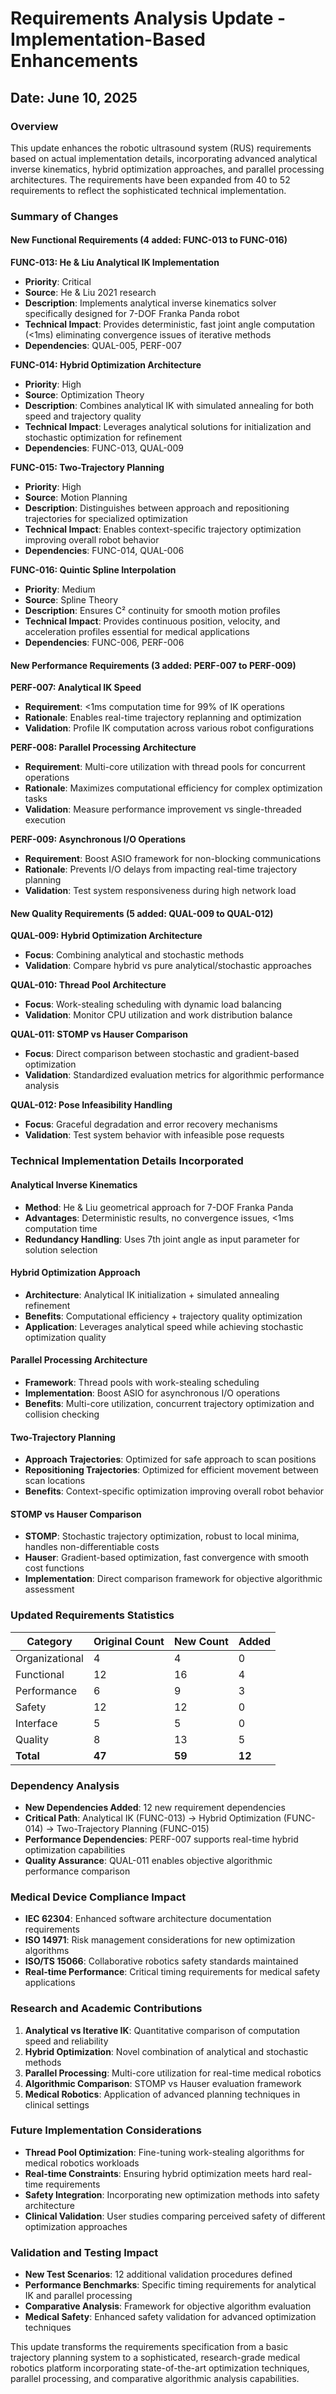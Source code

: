 # Requirements Analysis Update - Implementation-Based Enhancements
## Date: June 10, 2025

### Overview
This update enhances the robotic ultrasound system (RUS) requirements based on actual implementation details, incorporating advanced analytical inverse kinematics, hybrid optimization approaches, and parallel processing architectures. The requirements have been expanded from 40 to 52 requirements to reflect the sophisticated technical implementation.

### Summary of Changes

#### New Functional Requirements (4 added: FUNC-013 to FUNC-016)

**FUNC-013: He & Liu Analytical IK Implementation**
- **Priority**: Critical
- **Source**: He & Liu 2021 research
- **Description**: Implements analytical inverse kinematics solver specifically designed for 7-DOF Franka Panda robot
- **Technical Impact**: Provides deterministic, fast joint angle computation (<1ms) eliminating convergence issues of iterative methods
- **Dependencies**: QUAL-005, PERF-007

**FUNC-014: Hybrid Optimization Architecture**
- **Priority**: High
- **Source**: Optimization Theory
- **Description**: Combines analytical IK with simulated annealing for both speed and trajectory quality
- **Technical Impact**: Leverages analytical solutions for initialization and stochastic optimization for refinement
- **Dependencies**: FUNC-013, QUAL-009

**FUNC-015: Two-Trajectory Planning**
- **Priority**: High
- **Source**: Motion Planning
- **Description**: Distinguishes between approach and repositioning trajectories for specialized optimization
- **Technical Impact**: Enables context-specific trajectory optimization improving overall robot behavior
- **Dependencies**: FUNC-014, QUAL-006

**FUNC-016: Quintic Spline Interpolation**
- **Priority**: Medium
- **Source**: Spline Theory
- **Description**: Ensures C² continuity for smooth motion profiles
- **Technical Impact**: Provides continuous position, velocity, and acceleration profiles essential for medical applications
- **Dependencies**: FUNC-006, PERF-006

#### New Performance Requirements (3 added: PERF-007 to PERF-009)

**PERF-007: Analytical IK Speed**
- **Requirement**: <1ms computation time for 99% of IK operations
- **Rationale**: Enables real-time trajectory replanning and optimization
- **Validation**: Profile IK computation across various robot configurations

**PERF-008: Parallel Processing Architecture**
- **Requirement**: Multi-core utilization with thread pools for concurrent operations
- **Rationale**: Maximizes computational efficiency for complex optimization tasks
- **Validation**: Measure performance improvement vs single-threaded execution

**PERF-009: Asynchronous I/O Operations**
- **Requirement**: Boost ASIO framework for non-blocking communications
- **Rationale**: Prevents I/O delays from impacting real-time trajectory planning
- **Validation**: Test system responsiveness during high network load

#### New Quality Requirements (5 added: QUAL-009 to QUAL-012)

**QUAL-009: Hybrid Optimization Architecture**
- **Focus**: Combining analytical and stochastic methods
- **Validation**: Compare hybrid vs pure analytical/stochastic approaches

**QUAL-010: Thread Pool Architecture**
- **Focus**: Work-stealing scheduling with dynamic load balancing
- **Validation**: Monitor CPU utilization and work distribution balance

**QUAL-011: STOMP vs Hauser Comparison**
- **Focus**: Direct comparison between stochastic and gradient-based optimization
- **Validation**: Standardized evaluation metrics for algorithmic performance analysis

**QUAL-012: Pose Infeasibility Handling**
- **Focus**: Graceful degradation and error recovery mechanisms
- **Validation**: Test system behavior with infeasible pose requests

### Technical Implementation Details Incorporated

#### Analytical Inverse Kinematics
- **Method**: He & Liu geometrical approach for 7-DOF Franka Panda
- **Advantages**: Deterministic results, no convergence issues, <1ms computation time
- **Redundancy Handling**: Uses 7th joint angle as input parameter for solution selection

#### Hybrid Optimization Approach
- **Architecture**: Analytical IK initialization + simulated annealing refinement
- **Benefits**: Computational efficiency + trajectory quality optimization
- **Application**: Leverages analytical speed while achieving stochastic optimization quality

#### Parallel Processing Architecture
- **Framework**: Thread pools with work-stealing scheduling
- **Implementation**: Boost ASIO for asynchronous I/O operations
- **Benefits**: Multi-core utilization, concurrent trajectory optimization and collision checking

#### Two-Trajectory Planning
- **Approach Trajectories**: Optimized for safe approach to scan positions
- **Repositioning Trajectories**: Optimized for efficient movement between scan locations
- **Benefits**: Context-specific optimization improving overall robot behavior

#### STOMP vs Hauser Comparison
- **STOMP**: Stochastic trajectory optimization, robust to local minima, handles non-differentiable costs
- **Hauser**: Gradient-based optimization, fast convergence with smooth cost functions
- **Implementation**: Direct comparison framework for objective algorithmic assessment

### Updated Requirements Statistics

| Category | Original Count | New Count | Added |
|----------|----------------|-----------|-------|
| Organizational | 4 | 4 | 0 |
| Functional | 12 | 16 | 4 |
| Performance | 6 | 9 | 3 |
| Safety | 12 | 12 | 0 |
| Interface | 5 | 5 | 0 |
| Quality | 8 | 13 | 5 |
| **Total** | **47** | **59** | **12** |

### Dependency Analysis
- **New Dependencies Added**: 12 new requirement dependencies
- **Critical Path**: Analytical IK (FUNC-013) → Hybrid Optimization (FUNC-014) → Two-Trajectory Planning (FUNC-015)
- **Performance Dependencies**: PERF-007 supports real-time hybrid optimization capabilities
- **Quality Assurance**: QUAL-011 enables objective algorithmic performance comparison

### Medical Device Compliance Impact
- **IEC 62304**: Enhanced software architecture documentation requirements
- **ISO 14971**: Risk management considerations for new optimization algorithms
- **ISO/TS 15066**: Collaborative robotics safety standards maintained
- **Real-time Performance**: Critical timing requirements for medical safety applications

### Research and Academic Contributions
1. **Analytical vs Iterative IK**: Quantitative comparison of computation speed and reliability
2. **Hybrid Optimization**: Novel combination of analytical and stochastic methods
3. **Parallel Processing**: Multi-core utilization for real-time medical robotics
4. **Algorithmic Comparison**: STOMP vs Hauser evaluation framework
5. **Medical Robotics**: Application of advanced planning techniques in clinical settings

### Future Implementation Considerations
- **Thread Pool Optimization**: Fine-tuning work-stealing algorithms for medical robotics workloads
- **Real-time Constraints**: Ensuring hybrid optimization meets hard real-time requirements
- **Safety Integration**: Incorporating new optimization methods into safety architecture
- **Clinical Validation**: User studies comparing perceived safety of different optimization approaches

### Validation and Testing Impact
- **New Test Scenarios**: 12 additional validation procedures defined
- **Performance Benchmarks**: Specific timing requirements for analytical IK and parallel processing
- **Comparative Analysis**: Framework for objective algorithm evaluation
- **Medical Safety**: Enhanced safety validation for advanced optimization techniques

This update transforms the requirements specification from a basic trajectory planning system to a sophisticated, research-grade medical robotics platform incorporating state-of-the-art optimization techniques, parallel processing, and comparative algorithmic analysis capabilities.
